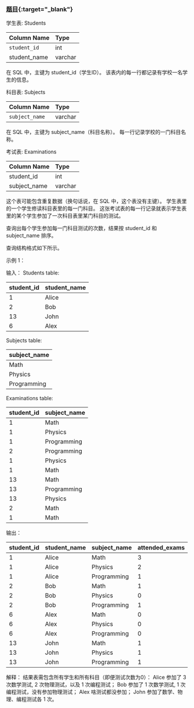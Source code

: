 ### [题目](https://leetcode.cn/problems/students-and-examinations/){:target="_blank"}

学生表: Students

| Column Name  | Type    |
|:-------------|:--------|
| `student_id` | int     |
| student_name | varchar |

在 SQL 中，主键为 student_id（学生ID）。
该表内的每一行都记录有学校一名学生的信息。

科目表: Subjects

| Column Name    | Type    |
|:---------------|:--------|
| `subject_name` | varchar |

在 SQL 中，主键为 subject_name（科目名称）。
每一行记录学校的一门科目名称。

考试表: Examinations

| Column Name  | Type    |
|:-------------|:--------|
| student_id   | int     |
| subject_name | varchar |

这个表可能包含重复数据（换句话说，在 SQL 中，这个表没有主键）。
学生表里的一个学生修读科目表里的每一门科目。
这张考试表的每一行记录就表示学生表里的某个学生参加了一次科目表里某门科目的测试。

查询出每个学生参加每一门科目测试的次数，结果按 student_id 和 subject_name 排序。

查询结构格式如下所示。

示例 1：

输入：
Students table:

| student_id | student_name |
|:-----------|:-------------|
| 1          | Alice        |
| 2          | Bob          |
| 13         | John         |
| 6          | Alex         |

Subjects table:

| subject_name |
|:-------------|
| Math         |
| Physics      |
| Programming  |

Examinations table:

| student_id | subject_name |
|:-----------|:-------------|
| 1          | Math         |
| 1          | Physics      |
| 1          | Programming  |
| 2          | Programming  |
| 1          | Physics      |
| 1          | Math         |
| 13         | Math         |
| 13         | Programming  |
| 13         | Physics      |
| 2          | Math         |
| 1          | Math         |

输出：

| student_id | student_name | subject_name | attended_exams |
|:-----------|:-------------|:-------------|:---------------|
| 1          | Alice        | Math         | 3              |
| 1          | Alice        | Physics      | 2              |
| 1          | Alice        | Programming  | 1              |
| 2          | Bob          | Math         | 1              |
| 2          | Bob          | Physics      | 0              |
| 2          | Bob          | Programming  | 1              |
| 6          | Alex         | Math         | 0              |
| 6          | Alex         | Physics      | 0              |
| 6          | Alex         | Programming  | 0              |
| 13         | John         | Math         | 1              |
| 13         | John         | Physics      | 1              |
| 13         | John         | Programming  | 1              |

解释：
结果表需包含所有学生和所有科目（即便测试次数为0）：
Alice 参加了 3 次数学测试, 2 次物理测试，以及 1 次编程测试；
Bob 参加了 1 次数学测试, 1 次编程测试，没有参加物理测试；
Alex 啥测试都没参加；
John 参加了数学、物理、编程测试各 1 次。
